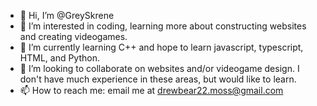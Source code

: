 - 👋 Hi, I’m @GreySkrene
- 👀 I’m interested in coding, learning more about constructing websites and creating videogames.
- 🌱 I’m currently learning C++ and hope to learn javascript, typescript, HTML, and Python.
- 💞️ I’m looking to collaborate on websites and/or videogame design. I don't have much experience in these areas, but would like to learn.
- 📫 How to reach me: email me at drewbear22.moss@gmail.com

<!---
GreySkrene/GreySkrene is a ✨ special ✨ repository because its `README.md` (this file) appears on your GitHub profile.
You can click the Preview link to take a look at your changes.
--->

